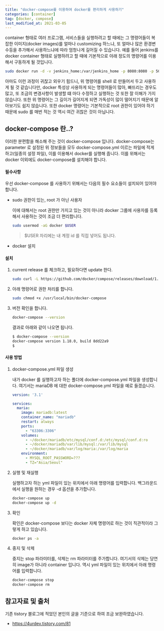 ```yaml
---
title: "docker-compose를 이용하여 docker를 편리하게 사용하기"
categories: [container]
tag: [docker, compose]
last_modified_at: 2021-03-05
---
```


container 형태로 여러 프로그램, 서비스들을 실행하려고 할 때에는 그 명령어들이 복잡한 이미지(docker images)를 얼마나 customizing 하느냐, 또 얼마나 많은 환경변수등을 추가해서 사용하느냐에 따라 엄청나게 길어질 수 있습니다. 예를 들어 jenkins를 docker container 형태로 실행하려고 할 때에 기본적으로 아래 정도의 명령어를 이용해서 구동하게 될 것입니다. 

```sh
sudo docker run -d -v jenkins_home:/var/jenkins_home -p 8080:8080 -p 50000:50000 jenkins/jenkins:lts
```

아마도 이런 과정이 귀찮고 외우기 힘드니, 위 명령어를 shell 로 만들어서 두고 사용하게 될 것 같습니다만, docker 특성상 사용하게 되는 명령어들이 많아, 빠뜨리는 경우도 많고, 또 조금의 변경사항이 발생할 떄 마다 수정하고 실행하는 것 또한 잘 이해가 가지 않습니다. 또한 위 명령어는 그 길이가 길어지게 되면 가독성이 많이 떨어지기 때문에 알아보기도 쉽지 않습니다. 또한 docker 명령어는 기본적으로 root 권한이 있어야 하기 때문에 sudo 를 매번 적는 것 역시 여간 귀찮은 것이 아닙니다.

## docker-compose 란..?

이러한 분편함을 해소해 주는 것이 docker-compose 입니다. docker-compose는 parameter 로 설정된 위 정보들을 모두 docker-compose.yml 이르는 파일에 적게 하고(일종의 설정 파일), 이를 이용해서 docker를 실행해 줍니다. 이를 위해서는 docker 이외에도 docker-compose를 설치해야 합니다. 

#### 필수사항

우선 docker-compose 를 사용하기 위해서는 다음의 필수 요소들이 설치되어 있어야 합니다.

- sudo 권한이 있는, root 가 아닌 사용자

  이에 대해서는 root 권한만 가지고 있는 것이 아니라 docker 그룹에 사용자를 등록해서 사용하는 것이 조금 더 편리합니다.

  ```sh
  sudo usermod -aG docker $USER
  ```

  > $USER 자리에는 내 계정 id 를 직접 넣어도 됩니다.

- docker 설치


#### 설치

1. current release 를 체크하고, 필요하다면 update 한다.

   ```sh
   sudo curl -L https://github.com/docker/compose/releases/download/1.18.0/docker-compose-`uname -s`-`uname -m` -o /usr/local/bin/docker-compose
   ```

2. 아래 명령어로 권한 처리를 합니다.
  
   ```sh
   sudo chmod +x /usr/local/bin/docker-compose
   ```

3. 버전 확인을 합니다. 

   ```sh
   docker-compose --version
   ```

   결과로 아래와 같이 나오면 됩니다.

   ```sh
   $ docker-compose --version
   docker-compose version 1.18.0, build 8dd22a9
   $
   ```

#### 사용 방법

1. docker-compose.yml 파일 생성

   내가 docker 를 실행하고자 하는 폴더에 docker-compose.yml 파일을 생성합니다. 여기서는 mariaDB 에 대한 docker-compose.yml 파일을 예로 들겠습니다. 

   ```yaml
   version: '3.1'

   services:
     maria:
       image: mariadb:latest
       container_name: "mariadb"
       restart: always
       ports:
         - "63306:3306"
       volumes:
         - ~/docker/mariadb/etc/mysql/conf.d:/etc/mysql/conf.d:ro
         - ~/docker/mariadb/var/lib/mysql:/var/lib/mysql
         - ~/docker/mariadb/var/log/maria:/var/log/maria
       environment:
         - MYSQL_ROOT_PASSWORD=???
         - TZ="Asia/Seoul"
   ```

2. 실행 및 재실행

   실행하고자 하는 yml 파일이 있는 위치에서 아래 명령어를 입력합니다. 백그라운드에서 실행을 원하는 경우 -d 옵션을 추가합니다.

   ```sh
   docker-compose up
   docker-compose up -d
   ```

3. 확인

   확인은 docker-compose 보다는 docker 자체 명령어로 하는 것이 직관적이라 그렇게 하고 있습니다.

   ```sh
   docker ps -a
   ```
 

4. 중지 및 삭제

   중지는 stop 파라미터를, 삭제는 rm 파라미터를 주가합니다. 여기서의 삭제는 당연히 image가 아니라 container 입니다. 역시 yml 파일이 있는 위치에서 아래 명령어를 입력합니다.

   ```sh
   docker-compose stop
   docker-compose rm 
   ```

## 참고자료 및 출처

기존 tistory 블로그에 적었던 본인의 글을 기준으로 하여 조금 보완하였습니다.

- <https://4urdev.tistory.com/81>